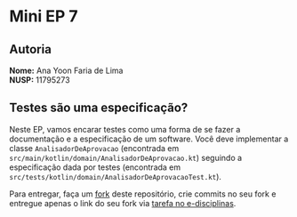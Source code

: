 # Mini EP 7

## Autoria

**Nome:** Ana Yoon Faria de Lima  
**NUSP:** 11795273

Testes são uma especificação?
---

Neste EP, vamos encarar testes como uma forma de se fazer a documentação e a especificação de um software.
Você deve implementar a classe `AnalisadorDeAprovacao` (encontrada em `src/main/kotlin/domain/AnalisadorDeAprovacao.kt`)
seguindo a especificação dada por testes (encontrada em `src/tests/kotlin/domain/AnalisadorDeAprovacaoTest.kt`).

Para entregar, faça um [fork][fork] deste repositório, crie commits no seu fork e entregue apenas o link do seu fork via
[tarefa no e-disciplinas][task].


[fork]: https://docs.github.com/pt/get-started/quickstart/fork-a-repo
[task]: https://edisciplinas.usp.br/mod/assign/view.php?id=4227131
